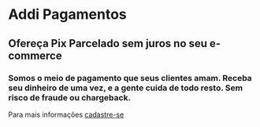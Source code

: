 # Addi Pagamentos

## Ofereça Pix Parcelado sem juros no seu e-commerce

### Somos o meio de pagamento que seus clientes amam. Receba seu dinheiro de uma vez, e a gente cuida de todo resto. Sem risco de fraude ou chargeback.

Para mais informações [cadastre-se](https://br.addi.com/junte-se)
